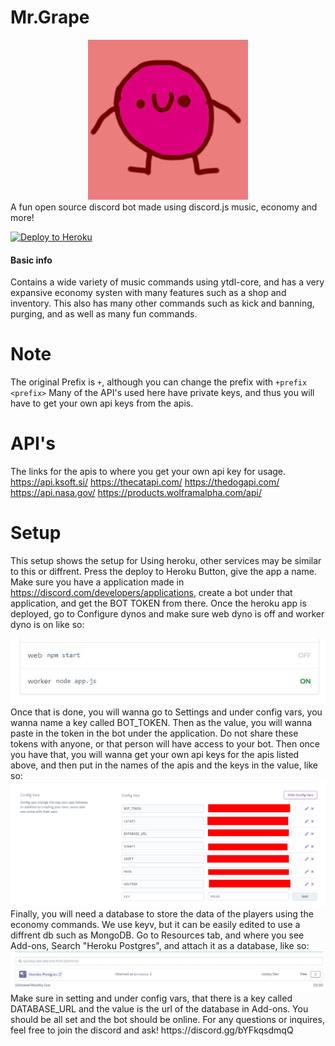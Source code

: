 # Mr.Grape
<div align="center">
	<img src="images/mrgrape.png" title="Mr Grape" alt="Mr grape" />
</div>
A fun open source discord bot made using discord.js
music, economy and more!

[![Deploy to Heroku](https://www.herokucdn.com/deploy/button.svg)](https://heroku.com/deploy?template=https://github.com/kinglalu/Mr.Grape)

#### Basic info

Contains a wide variety of music commands using ytdl-core, and has a very expansive economy systen with many features such as a shop and inventory. This also has many other commands such as kick and banning, purging, and as well as many fun commands.

# Note
 The original Prefix is `+`, although you can change the prefix with `+prefix <prefix>`
Many of the API's used here have private keys, and thus you will have to get your own api keys from the apis.

# API's
The links for the apis to where you get your own api key for usage.
https://api.ksoft.si/
https://thecatapi.com/
https://thedogapi.com/
https://api.nasa.gov/
https://products.wolframalpha.com/api/

# Setup
This setup shows the setup for Using heroku, other services may be similar to this or diffrent.
 Press the deploy to Heroku Button, give the app a name.
Make sure you have a application made in https://discord.com/developers/applications, create a bot under that application, and get the BOT TOKEN from there.
Once the heroku app is deployed, go to Configure dynos and make sure web dyno is off and worker dyno is on like so:
<div align="center">
	<img src="images/dynos.JPG" alt="Dyno config" />
</div>
Once that is done, you will wanna go to Settings and under config vars, you wanna name a key called BOT_TOKEN. Then as the value, you will wanna paste in the token in the bot under the application. Do not share these tokens with anyone, or that person will have access to your bot. Then once you have that, you will wanna get your own api keys for the apis listed above, and then put in the names of the apis and the keys in the value, like so:
<div align="center">
	<img src="images/keys.jpg" alt="KEY config" />
</div>
Finally, you will need a database to store the data of the players using the economy commands. We use keyv, but it can be easily edited to use a diffrent db such as MongoDB. Go to Resources tab, and where you see Add-ons, Search "Heroku Postgres", and attach it as a database, like so:
<div align="center">
	<img src="images/database.JPG" alt="Database config" />
</div>
 Make sure in setting and under config vars, that there is a key called DATABASE_URL and the value is the url of the database in Add-ons. You should be all set and the bot should be online. For any questions or inquires, feel free to join the discord and ask! https://discord.gg/bYFkqsdmqQ

